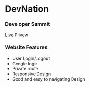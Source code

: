 # DevNation
### Developer Summit

[Live Privew](https://assignment-9-react.netlify.app/)

### Website Features
* User Login/Logout
* Google login
* Private route
* Responsive Design
* Good and easy to navigating Design